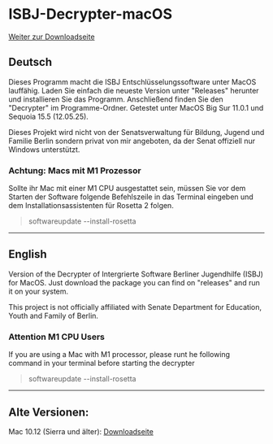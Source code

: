 # ISBJ-Decrypter-macOS
[Weiter zur Downloadseite](https://github.com/VendaarDev/ISBJ-Decrypter-macOS/releases/tag/1.0)

## Deutsch
Dieses Programm macht die ISBJ Entschlüsselungssoftware unter MacOS lauffähig. 
Laden Sie einfach die neueste Version unter "Releases" herunter und installieren Sie das Programm. Anschließend finden Sie den "Decrypter" im Programme-Ordner.
Getestet unter MacOS Big Sur 11.0.1 und Sequoia 15.5 (12.05.25).

Dieses Projekt wird nicht von  der Senatsverwaltung für Bildung, Jugend und Familie Berlin sondern privat von mir angeboten, da der Senat offiziell nur Windows unterstützt.

### Achtung: Macs mit M1 Prozessor  
Sollte ihr Mac mit einer M1 CPU ausgestattet sein, müssen Sie vor dem Starten der Software folgende Befehlszeile in das Terminal eingeben und dem Installationsassistenten für Rosetta 2 folgen.
>softwareupdate --install-rosetta

__________________
## English
Version of the Decrypter of Intergrierte Software Berliner Jugendhilfe (ISBJ) for MacOS.
Just download the package you can find on "releases" and run it on your system.

This project is not officially affiliated with Senate Department for Education, Youth and Family of Berlin.

### Attention M1 CPU Users
If you are using a Mac with M1 processor, please runt he following command in your terminal before starting the decrypter
>softwareupdate --install-rosetta


__________________
## Alte Versionen:
Mac 10.12 (Sierra und älter): [Downloadseite](https://github.com/VendaarDev/ISBJ-Decrypter-macOS/releases/tag/0.5)
